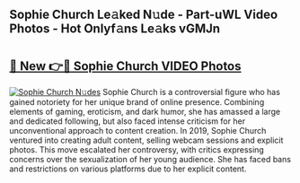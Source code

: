 ## Sophie Church Le𝚊ked N𝚞de - Part-uWL Video Photos - Hot Onlyf𝚊ns Le𝚊ks vGMJn

# <h2><a href="http://ab48737.deff.icu/?id=Sophie+Church">🔗 New 👉🔴 Sophie Church VIDEO Photos</a></h2>

[![Sophie Church N𝚞des](https://i.imgur.com/rIISA9y.gif)](http://ab48737.deff.icu/?id=Sophie+Church)
Sophie Church is a controversial figure who has gained notoriety for her unique brand of online presence. Combining elements of gaming, eroticism, and dark humor, she has amassed a large and dedicated following, but also faced intense criticism for her unconventional approach to content creation. In 2019, Sophie Church ventured into creating adult content, selling webcam sessions and explicit photos. This move escalated her controversy, with critics expressing concerns over the sexualization of her young audience. She has faced bans and restrictions on various platforms due to her explicit content.
